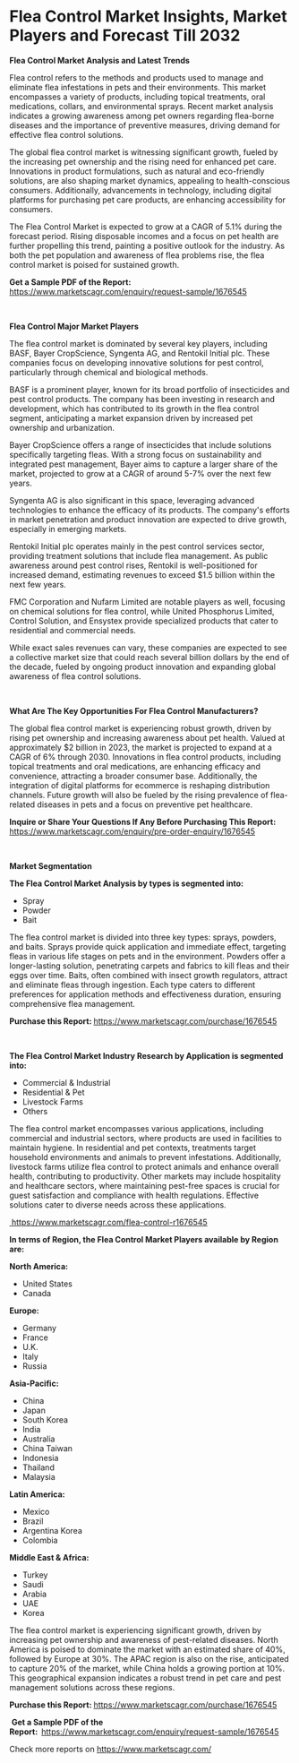 <p><h1>Flea Control Market Insights, Market Players and Forecast Till 2032</h1></p><p><strong>Flea Control Market Analysis and Latest Trends</strong></p>
<p><p>Flea control refers to the methods and products used to manage and eliminate flea infestations in pets and their environments. This market encompasses a variety of products, including topical treatments, oral medications, collars, and environmental sprays. Recent market analysis indicates a growing awareness among pet owners regarding flea-borne diseases and the importance of preventive measures, driving demand for effective flea control solutions.</p><p>The global flea control market is witnessing significant growth, fueled by the increasing pet ownership and the rising need for enhanced pet care. Innovations in product formulations, such as natural and eco-friendly solutions, are also shaping market dynamics, appealing to health-conscious consumers. Additionally, advancements in technology, including digital platforms for purchasing pet care products, are enhancing accessibility for consumers.</p><p>The Flea Control Market is expected to grow at a CAGR of 5.1% during the forecast period. Rising disposable incomes and a focus on pet health are further propelling this trend, painting a positive outlook for the industry. As both the pet population and awareness of flea problems rise, the flea control market is poised for sustained growth.</p></p>
<p><strong>Get a Sample PDF of the Report:&nbsp;</strong> <a href="https://www.marketscagr.com/enquiry/request-sample/1676545?utm_campaign=2468&utm_medium=2&utm_source=Github&utm_content=ia&utm_term=24032025&utm_id=flea-control">https://www.marketscagr.com/enquiry/request-sample/1676545</a></p>
<p>&nbsp;</p>
<p><strong>Flea Control Major Market Players</strong></p>
<p><p>The flea control market is dominated by several key players, including BASF, Bayer CropScience, Syngenta AG, and Rentokil Initial plc. These companies focus on developing innovative solutions for pest control, particularly through chemical and biological methods.</p><p>BASF is a prominent player, known for its broad portfolio of insecticides and pest control products. The company has been investing in research and development, which has contributed to its growth in the flea control segment, anticipating a market expansion driven by increased pet ownership and urbanization.</p><p>Bayer CropScience offers a range of insecticides that include solutions specifically targeting fleas. With a strong focus on sustainability and integrated pest management, Bayer aims to capture a larger share of the market, projected to grow at a CAGR of around 5-7% over the next few years.</p><p>Syngenta AG is also significant in this space, leveraging advanced technologies to enhance the efficacy of its products. The company's efforts in market penetration and product innovation are expected to drive growth, especially in emerging markets.</p><p>Rentokil Initial plc operates mainly in the pest control services sector, providing treatment solutions that include flea management. As public awareness around pest control rises, Rentokil is well-positioned for increased demand, estimating revenues to exceed $1.5 billion within the next few years.</p><p>FMC Corporation and Nufarm Limited are notable players as well, focusing on chemical solutions for flea control, while United Phosphorus Limited, Control Solution, and Ensystex provide specialized products that cater to residential and commercial needs.</p><p>While exact sales revenues can vary, these companies are expected to see a collective market size that could reach several billion dollars by the end of the decade, fueled by ongoing product innovation and expanding global awareness of flea control solutions.</p></p>
<p>&nbsp;</p>
<p><strong>What Are The Key Opportunities For Flea Control Manufacturers?</strong></p>
<p><p>The global flea control market is experiencing robust growth, driven by rising pet ownership and increasing awareness about pet health. Valued at approximately $2 billion in 2023, the market is projected to expand at a CAGR of 6% through 2030. Innovations in flea control products, including topical treatments and oral medications, are enhancing efficacy and convenience, attracting a broader consumer base. Additionally, the integration of digital platforms for ecommerce is reshaping distribution channels. Future growth will also be fueled by the rising prevalence of flea-related diseases in pets and a focus on preventive pet healthcare.</p></p>
<p><strong>Inquire or Share Your Questions If Any Before Purchasing This Report:</strong> <a href="https://www.marketscagr.com/enquiry/pre-order-enquiry/1676545?utm_campaign=2468&utm_medium=2&utm_source=Github&utm_content=ia&utm_term=24032025&utm_id=flea-control">https://www.marketscagr.com/enquiry/pre-order-enquiry/1676545</a></p>
<p>&nbsp;</p>
<p><strong>Market Segmentation</strong></p>
<p><strong>The Flea Control Market Analysis by types is segmented into:</strong></p>
<p><ul><li>Spray</li><li>Powder</li><li>Bait</li></ul></p>
<p><p>The flea control market is divided into three key types: sprays, powders, and baits. Sprays provide quick application and immediate effect, targeting fleas in various life stages on pets and in the environment. Powders offer a longer-lasting solution, penetrating carpets and fabrics to kill fleas and their eggs over time. Baits, often combined with insect growth regulators, attract and eliminate fleas through ingestion. Each type caters to different preferences for application methods and effectiveness duration, ensuring comprehensive flea management.</p></p>
<p><strong>Purchase this Report:&nbsp;</strong><a href="https://www.marketscagr.com/purchase/1676545?utm_campaign=2468&utm_medium=2&utm_source=Github&utm_content=ia&utm_term=24032025&utm_id=flea-control">https://www.marketscagr.com/purchase/1676545</a></p>
<p>&nbsp;</p>
<p><strong>The Flea Control Market Industry Research by Application is segmented into:</strong></p>
<p><ul><li>Commercial & Industrial</li><li>Residential & Pet</li><li>Livestock Farms</li><li>Others</li></ul></p>
<p><p>The flea control market encompasses various applications, including commercial and industrial sectors, where products are used in facilities to maintain hygiene. In residential and pet contexts, treatments target household environments and animals to prevent infestations. Additionally, livestock farms utilize flea control to protect animals and enhance overall health, contributing to productivity. Other markets may include hospitality and healthcare sectors, where maintaining pest-free spaces is crucial for guest satisfaction and compliance with health regulations. Effective solutions cater to diverse needs across these applications.</p></p>
<p><a href="https://www.marketscagr.com/flea-control-r1676545?utm_campaign=2468&utm_medium=2&utm_source=Github&utm_content=ia&utm_term=24032025&utm_id=flea-control">&nbsp;https://www.marketscagr.com/flea-control-r1676545</a></p>
<p><strong>In terms of Region, the Flea Control Market Players available by Region are:</strong></p>
<p>
    <p> <strong> North America: </strong>
        <ul>
            <li>United States</li>
            <li>Canada</li>
        </ul>
        </p> 
    <p> <strong> Europe: </strong>
        <ul>
            <li>Germany</li>
            <li>France</li>
            <li>U.K.</li>
            <li>Italy</li>
            <li>Russia</li>
        </ul>
        </p> 
    <p> <strong> Asia-Pacific: </strong>
        <ul>
            <li>China</li>
            <li>Japan</li>
            <li>South Korea</li>
            <li>India</li>
            <li>Australia</li>
            <li>China Taiwan</li>
            <li>Indonesia</li>
            <li>Thailand</li>
            <li>Malaysia</li>
        </ul>
        </p> 
    <p> <strong> Latin America: </strong>
        <ul>
            <li>Mexico</li>
            <li>Brazil</li>
            <li>Argentina Korea</li>
            <li>Colombia</li>
        </ul>
        </p> 
    <p> <strong> Middle East & Africa: </strong>
        <ul>
            <li>Turkey</li>
            <li>Saudi</li>
            <li>Arabia</li>
            <li>UAE</li>
            <li>Korea</li>
        </ul>
    </p>
    </p>
<p><p>The flea control market is experiencing significant growth, driven by increasing pet ownership and awareness of pest-related diseases. North America is poised to dominate the market with an estimated share of 40%, followed by Europe at 30%. The APAC region is also on the rise, anticipated to capture 20% of the market, while China holds a growing portion at 10%. This geographical expansion indicates a robust trend in pet care and pest management solutions across these regions.</p></p>
<p><strong>Purchase this Report: </strong><a href="https://www.marketscagr.com/purchase/1676545?utm_campaign=2468&utm_medium=2&utm_source=Github&utm_content=ia&utm_term=24032025&utm_id=flea-control">https://www.marketscagr.com/purchase/1676545</a></p>
<p>&nbsp;<strong>Get a Sample PDF of the Report:&nbsp;&nbsp;</strong><a href="https://www.marketscagr.com/enquiry/request-sample/1676545?utm_campaign=2468&utm_medium=2&utm_source=Github&utm_content=ia&utm_term=24032025&utm_id=flea-control">https://www.marketscagr.com/enquiry/request-sample/1676545</a></p>
<p><strong></strong></p>
<p>Check more reports on <a href="https://www.marketscagr.com/?utm_campaign=2468&utm_medium=2&utm_source=Github&utm_content=ia&utm_term=24032025&utm_id=flea-control">https://www.marketscagr.com/</a></p>